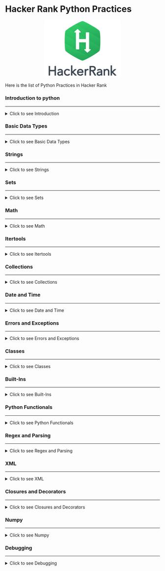 # Hacker Rank Python Practices
<p align="center">
    <img src="https://github.com/RealXun/Hacker_Rank_Python_Practices/blob/main/Resources/Cover.png" width="250">
</p>

Here is the list of Python Practices in Hacker Rank

### Introduction to python
--------------------------------------
<details>
  <summary>Click to see Introduction</summary>
    
1. Say "Hello, World!" With Python
2. Python If-Else
3. Python: Division
4. Loops
5. Write a function
6. Print Function

</details>

### Basic Data Types
--------------------------------------
<details>
  <summary>Click to see Basic Data Types </summary>
    
1. List Comprehensions
2. Find the Runner-Up Score!
3. Nested Lists
4. Finding the percentage
5. Lists
6. Tuples

</details>

### Strings
--------------------------------------
<details>
  <summary>Click to see Strings</summary>
    
1. sWAP cASE
2. String Split and Join
3. What's Your Name?
4. Mutations
5. Find a string
6. String Validators
7. Text Alignment
8. Text Wrap
9. Designer Door Mat
10. String Formatting
11. Alphabet Rangoli
12. Capitalize!
13. The Minion Game
14. Merge the Tools!

</details>
    
### Sets
--------------------------------------
<details>
  <summary>Click to see Sets</summary>
    
1. Introduction to Sets
2. No Idea!
3. Symmetric Difference
4. Set .add()
5. Set .discard(), .remove() & .pop()
6. Set .union() Operation
7. Set .intersection() Operation
8. Set .difference() Operation
9. Set .symmetric_difference() Operation
10. Set Mutations
11. The Captain's Room
12. Check Subset
13. Check Strict Superset

</details>
    
### Math
--------------------------------------
<details>
  <summary>Click to see Math</summary>
    
1. Polar Coordinates
2. Find Angle MBC
3. Triangle Quest 2
4. Mod Divmod
5. Power - Mod Power
6. Integers Come In All Sizes
7. Triangle Quest

</details>
    
### Itertools
--------------------------------------
<details>
  <summary>Click to see Itertools</summary>



</details>

### Collections
--------------------------------------
<details>
  <summary>Click to see Collections</summary>



</details>

### Date and Time
--------------------------------------
<details>
  <summary>Click to see Date and Time</summary>



</details>

### Errors and Exceptions
--------------------------------------
<details>
  <summary>Click to see Errors and Exceptions</summary>



</details>

### Classes
--------------------------------------
<details>
  <summary>Click to see Classes</summary>



</details>

### Built-Ins
--------------------------------------
<details>
  <summary>Click to see Built-Ins</summary>



</details>

### Python Functionals
--------------------------------------
<details>
  <summary>Click to see Python Functionals</summary>



</details>

### Regex and Parsing
--------------------------------------
<details>
  <summary>Click to see Regex and Parsing</summary>



</details>

### XML
--------------------------------------
<details>
  <summary>Click to see XML</summary>



</details>

### Closures and Decorators
--------------------------------------
<details>
  <summary>Click to see Closures and Decorators</summary>



</details>

### Numpy
--------------------------------------
<details>
  <summary>Click to see Numpy</summary>



</details>

### Debugging
--------------------------------------
<details>
  <summary>Click to see Debugging</summary>



</details>
